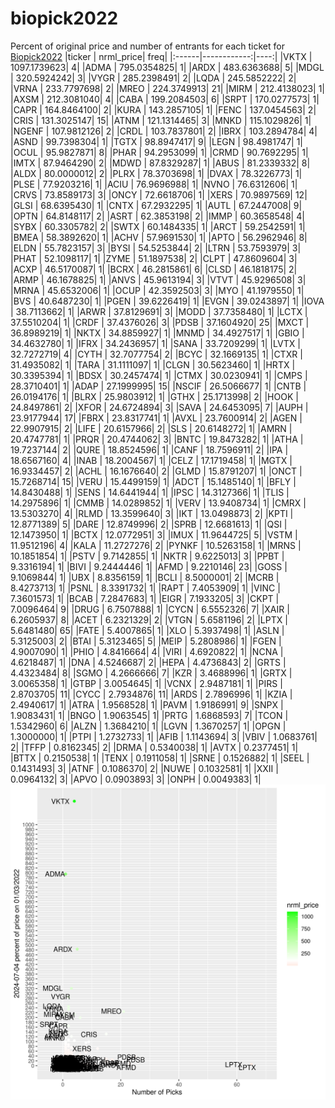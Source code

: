 # biopick2022
Percent of original price and number of entrants for each ticket for [Biopick2022](https://twitter.com/hashtag/Biopick2022)
|ticker |   nrml_price| freq|
|:------|------------:|----:|
|VKTX   | 1097.1739623|    4|
|ADMA   |  795.0354825|    1|
|ARDX   |  483.6363688|    5|
|MDGL   |  320.5924242|    3|
|VYGR   |  285.2398491|    2|
|LQDA   |  245.5852222|    2|
|VRNA   |  233.7797698|    2|
|MREO   |  224.3749913|   21|
|MIRM   |  212.4138023|    1|
|AXSM   |  212.3081040|    4|
|CABA   |  199.2084503|    6|
|SRPT   |  170.0277573|    1|
|CAPR   |  164.8464100|    2|
|KURA   |  143.2857105|    1|
|FENC   |  137.0454563|    2|
|CRIS   |  131.3025147|   15|
|ATNM   |  121.1314465|    3|
|MNKD   |  115.1029826|    1|
|NGENF  |  107.9812126|    2|
|CRDL   |  103.7837801|    2|
|IBRX   |  103.2894784|    4|
|ASND   |   99.7398304|    1|
|TGTX   |   98.8947417|    9|
|LEGN   |   98.4981747|    1|
|OCUL   |   95.9827871|    8|
|PHAR   |   94.2953099|    1|
|CRMD   |   90.7692295|    1|
|IMTX   |   87.9464290|    2|
|MDWD   |   87.8329287|    1|
|ABUS   |   81.2339332|    8|
|ALDX   |   80.0000012|    2|
|PLRX   |   78.3703698|    1|
|DVAX   |   78.3226773|    1|
|PLSE   |   77.9203216|    1|
|ACIU   |   76.9696988|    1|
|NVNO   |   76.6312606|    1|
|CRVS   |   73.8589173|    3|
|ONCY   |   72.6618706|    1|
|XERS   |   70.9897569|   12|
|GLSI   |   68.6395430|    1|
|CNTX   |   67.2932295|    1|
|AUTL   |   67.2447008|    9|
|OPTN   |   64.8148117|    2|
|ASRT   |   62.3853198|    2|
|IMMP   |   60.3658548|    4|
|SYBX   |   60.3305782|    2|
|SWTX   |   60.1484335|    1|
|ARCT   |   59.2542591|    1|
|BMEA   |   58.3892620|    1|
|ACHV   |   57.9691530|    1|
|APTO   |   56.2962946|    8|
|ELDN   |   55.7823157|    3|
|BYSI   |   54.5253844|    2|
|LTRN   |   53.7593979|    3|
|PHAT   |   52.1098117|    1|
|ZYME   |   51.1897538|    2|
|CLPT   |   47.8609604|    3|
|ACXP   |   46.5170087|    1|
|BCRX   |   46.2815861|    6|
|CLSD   |   46.1818175|    2|
|ARMP   |   46.1678825|    1|
|ANVS   |   45.9613194|    3|
|VTVT   |   45.9296508|    3|
|MRNA   |   45.6532006|    1|
|OCUP   |   42.3592503|    3|
|MYO    |   41.1979550|    1|
|BVS    |   40.6487230|    1|
|PGEN   |   39.6226419|    1|
|EVGN   |   39.0243897|    1|
|IOVA   |   38.7113662|    1|
|ARWR   |   37.8129691|    3|
|MODD   |   37.7358480|    1|
|LCTX   |   37.5510204|    1|
|CRDF   |   37.4376026|    3|
|PDSB   |   37.1604920|   25|
|MXCT   |   36.8989219|    1|
|NKTX   |   34.8859927|    1|
|MNMD   |   34.4927517|    1|
|GBIO   |   34.4632780|    1|
|IFRX   |   34.2436957|    1|
|SANA   |   33.7209299|    1|
|LVTX   |   32.7272719|    4|
|CYTH   |   32.7077754|    2|
|BCYC   |   32.1669135|    1|
|CTXR   |   31.4935082|    1|
|TARA   |   31.1111097|    1|
|CLGN   |   30.5623460|    1|
|HRTX   |   30.3395394|    1|
|BDSX   |   30.2457474|    1|
|CTMX   |   30.0230941|    1|
|CMPS   |   28.3710401|    1|
|ADAP   |   27.1999995|   15|
|NSCIF  |   26.5066677|    1|
|CNTB   |   26.0194176|    1|
|BLRX   |   25.9803912|    1|
|GTHX   |   25.1713998|    2|
|HOOK   |   24.8497861|    2|
|XFOR   |   24.6724894|    3|
|SAVA   |   24.6453095|    7|
|AUPH   |   23.9177944|   17|
|FBRX   |   23.8317741|    1|
|AVXL   |   23.7600914|    2|
|AGEN   |   22.9907915|    2|
|LIFE   |   20.6157966|    2|
|SLS    |   20.6148272|    1|
|AMRN   |   20.4747781|    1|
|PRQR   |   20.4744062|    3|
|BNTC   |   19.8473282|    1|
|ATHA   |   19.7237144|    2|
|QURE   |   18.8524596|    1|
|CANF   |   18.7596911|    2|
|IPA    |   18.6567160|    4|
|INAB   |   18.2004567|    1|
|CELZ   |   17.1719458|    1|
|MGTX   |   16.9334457|    2|
|ACHL   |   16.1676640|    2|
|GLMD   |   15.8791207|    1|
|ONCT   |   15.7268714|   15|
|VERU   |   15.4499159|    1|
|ADCT   |   15.1485140|    1|
|BFLY   |   14.8430488|    1|
|SENS   |   14.6441944|    1|
|IPSC   |   14.3127366|    1|
|TLIS   |   14.2975896|    1|
|CMMB   |   14.0289852|    1|
|VERV   |   13.9408734|    1|
|CMRX   |   13.5303270|    4|
|RLMD   |   13.3599640|    3|
|IKT    |   13.0498873|    2|
|KPTI   |   12.8771389|    5|
|DARE   |   12.8749996|    2|
|SPRB   |   12.6681613|    1|
|QSI    |   12.1473950|    1|
|BCTX   |   12.0772951|    3|
|IMUX   |   11.9644725|    5|
|VSTM   |   11.9512196|    4|
|KALA   |   11.2727276|    2|
|PYNKF  |   10.5263158|    1|
|MRNS   |   10.1851854|    1|
|PSTV   |    9.7142855|    1|
|NKTR   |    9.6225013|    3|
|PPBT   |    9.3316194|    1|
|BIVI   |    9.2444446|    1|
|AFMD   |    9.2210146|   23|
|GOSS   |    9.1069844|    1|
|UBX    |    8.8356159|    1|
|BCLI   |    8.5000001|    2|
|MCRB   |    8.4273713|    1|
|PSNL   |    8.3391732|    1|
|RAPT   |    7.4053909|    1|
|VINC   |    7.3601573|    1|
|BCAB   |    7.2847683|    1|
|EIGR   |    7.1933205|    3|
|CKPT   |    7.0096464|    9|
|DRUG   |    6.7507888|    1|
|CYCN   |    6.5552326|    7|
|XAIR   |    6.2605937|    8|
|ACET   |    6.2321329|    2|
|VTGN   |    5.6581196|    2|
|LPTX   |    5.6481480|   65|
|FATE   |    5.4007865|    1|
|XLO    |    5.3937498|    1|
|ASLN   |    5.3125003|    2|
|BTAI   |    5.3123465|    5|
|MEIP   |    5.2808986|    1|
|FGEN   |    4.9007090|    1|
|PHIO   |    4.8416664|    4|
|VIRI   |    4.6920822|    1|
|NCNA   |    4.6218487|    1|
|DNA    |    4.5246687|    2|
|HEPA   |    4.4736843|    2|
|GRTS   |    4.4323484|    8|
|SGMO   |    4.2666666|    7|
|KZR    |    3.4688996|    1|
|GRTX   |    3.0065358|    1|
|GTBP   |    3.0054645|    1|
|VCNX   |    2.9487181|    1|
|PIRS   |    2.8703705|   11|
|CYCC   |    2.7934876|   11|
|ARDS   |    2.7896996|    1|
|KZIA   |    2.4940617|    1|
|ATRA   |    1.9568528|    1|
|PAVM   |    1.9186991|    9|
|SNPX   |    1.9083431|    1|
|BNGO   |    1.9063545|    1|
|PRTG   |    1.6868593|    7|
|TCON   |    1.5342960|    6|
|ALZN   |    1.3684210|    1|
|LGVN   |    1.3670257|    1|
|OPGN   |    1.3000000|    1|
|PTPI   |    1.2732733|    1|
|AFIB   |    1.1143694|    3|
|VBIV   |    1.0683761|    2|
|TFFP   |    0.8162345|    2|
|DRMA   |    0.5340038|    1|
|AVTX   |    0.2377451|    1|
|BTTX   |    0.2150538|    1|
|TENX   |    0.1911058|    1|
|SRNE   |    0.1526882|    1|
|SEEL   |    0.1431493|    3|
|ATNF   |    0.1086370|    2|
|NUWE   |    0.1032581|    1|
|XXII   |    0.0964132|    3|
|APVO   |    0.0903893|    3|
|ONPH   |    0.0049383|    1|
![retvspicks](biopicks.png?raw=true)
